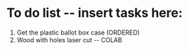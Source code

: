 # To do list -- insert tasks here:
1. Get the plastic ballot box case (ORDERED)
2. Wood with holes laser cut -- COLAB
